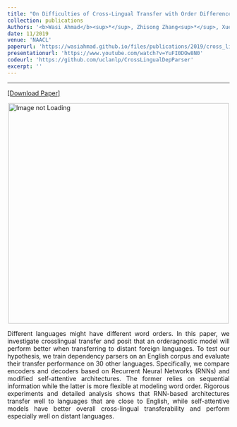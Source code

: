 ```yaml
---
title: "On Difficulties of Cross-Lingual Transfer with Order Differences: A Case Study on Dependency Parsing"
collection: publications
Authors: '<b>Wasi Ahmad</b><sup>*</sup>, Zhisong Zhang<sup>*</sup>, Xuezhe Ma, Eduard Hovy, Kai-Wei Chang, and Nanyun Peng.'
date: 11/2019
venue: 'NAACL'
paperurl: 'https://wasiahmad.github.io/files/publications/2019/cross_lingual_transfer.pdf'
presentationurl: 'https://www.youtube.com/watch?v=YuFI0DOw8N0'
codeurl: 'https://github.com/uclanlp/CrossLingualDepParser'
excerpt: ''
---
```

---
<a href='https://wasiahmad.github.io/files/publications/2019/cross_lingual_transfer.pdf' target="_blank">[Download Paper]</a>

<div style='display: flex; justify-content: center;'><img src='https://wasiahmad.github.io/files/publications/2019/word_order-2.png' alt='Image not Loading' style='height:500px;' align='middle'></div>

<p align="justify">
Different languages might have different word orders. In this paper, we investigate crosslingual transfer and posit that an orderagnostic model will perform better when transferring to distant foreign languages. To test our hypothesis, we train dependency parsers on an English corpus and evaluate their transfer performance on 30 other languages. Specifically, we compare encoders and decoders based on Recurrent Neural Networks (RNNs) and modified self-attentive architectures. The former relies on sequential information while the latter is more flexible at modeling word order. Rigorous experiments and detailed analysis shows that RNN-based architectures transfer well to languages that are close to English, while self-attentive models have better overall cross-lingual transferability and perform especially well on distant languages.
</p>
